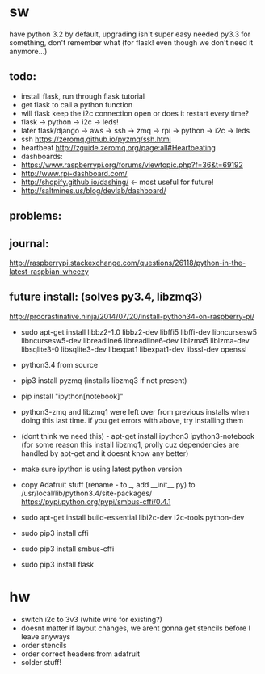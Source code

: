 # sw

have python 3.2 by default, upgrading isn't super easy
needed py3.3 for something, don't remember what (for flask! even though we don't need it anymore...)

## todo:

- install flask, run through flask tutorial
- get flask to call a python function
- will flask keep the i2c connection open or does it restart every time?
- flask -> python -> i2c -> leds!
- later flask/django -> aws -> ssh -> zmq -> rpi -> python -> i2c -> leds
 - ssh https://zeromq.github.io/pyzmq/ssh.html
 - heartbeat http://zguide.zeromq.org/page:all#Heartbeating
 - dashboards:
  - https://www.raspberrypi.org/forums/viewtopic.php?f=36&t=69192
  - http://www.rpi-dashboard.com/
  - http://shopify.github.io/dashing/  <- most useful for future!
   - http://saltmines.us/blog/devlab/dashboard/

## problems:


## journal:

http://raspberrypi.stackexchange.com/questions/26118/python-in-the-latest-raspbian-wheezy

## future install: (solves py3.4, libzmq3)

http://procrastinative.ninja/2014/07/20/install-python34-on-raspberry-pi/
- sudo apt-get install libbz2-1.0 libbz2-dev libffi5 libffi-dev libncursesw5 libncursesw5-dev libreadline6 libreadline6-dev liblzma5 liblzma-dev libsqlite3-0 libsqlite3-dev libexpat1 libexpat1-dev libssl-dev openssl
- python3.4 from source
- pip3 install pyzmq (installs libzmq3 if not present)
- pip install "ipython[notebook]"
 - python3-zmq and libzmq1 were left over from previous installs when doing this last time. if you get errors with above, try installing them
- (dont think we need this) - apt-get install ipython3 ipython3-notebook (for some reason this install libzmq1, prolly cuz dependencies are handled by apt-get and it doesnt know any better)
- make sure ipython is using latest python version
- copy Adafruit stuff (rename - to \_, add \_\_init\_\_.py) to /usr/local/lib/python3.4/site-packages/
https://pypi.python.org/pypi/smbus-cffi/0.4.1
- sudo apt-get install build-essential libi2c-dev i2c-tools python-dev
- sudo pip3 install cffi
- sudo pip3 install smbus-cffi

- sudo pip3 install flask

# hw

- switch i2c to 3v3 (white wire for existing?)
 - doesnt matter if layout changes, we arent gonna get stencils before I leave anyways
- order stencils
- order correct headers from adafruit
- solder stuff!
